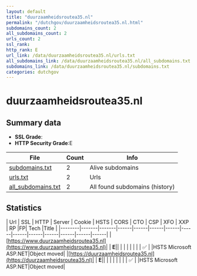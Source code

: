 ```yaml
---
layout: default
title: "duurzaamheidsroutea35.nl"
permalink: "/dutchgov/duurzaamheidsroutea35.nl.html"
subdomains_count: 2
all_subdomains_count: 2
urls_count: 2
ssl_rank: 
http_rank: E
url_link: /data/duurzaamheidsroutea35.nl/urls.txt
all_subdomains_link: /data/duurzaamheidsroutea35.nl/all_subdomains.txt
subdomains_link: /data/duurzaamheidsroutea35.nl/subdomains.txt
categories: dutchgov
---
```



# duurzaamheidsroutea35.nl
## Summary data


 - **SSL Grade**:
 - **HTTP Security Grade**:E


| File       | Count | Info |
|------------|-------|------|
|[subdomains.txt](/data/duurzaamheidsroutea35.nl/subdomains.txt)|2|Alive subdomains|
|[urls.txt](/data/duurzaamheidsroutea35.nl/urls.txt)|2|Urls|
|[all_subdomains.txt](/data/duurzaamheidsroutea35.nl/all_subdomains.txt)|2|All found subdomains (history)|


## Statistics


| Url | SSL | HTTP | Server | Cookie | HSTS | CORS | CTO | CSP | XFO | XXP | RP |FP| Tech |Title |
|--------|-------|-------|------|------|------|------|------|------|------|------|------|------|------|
|[https://www.duurzaamheidsroutea35.nl](https://www.duurzaamheidsroutea35.nl)| | **E**|| | | | | | | | :white_check_mark: | |HSTS Microsoft ASP.NET|Object moved|
|[https://duurzaamheidsroutea35.nl](https://duurzaamheidsroutea35.nl)| | **E**|| | | | | | | | :white_check_mark: | |HSTS Microsoft ASP.NET|Object moved|
